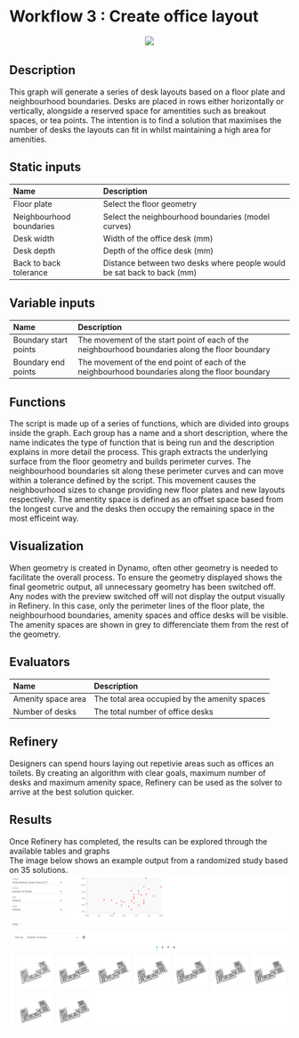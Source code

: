 # Workflow 3 : Create office layout

<p align="center">
  <img src="https://media.giphy.com/media/TKM85J7g6Aewuotwj9/giphy.gif">
</p>

## Description

This graph will generate a series of desk layouts based on a floor plate and neighbourhood boundaries. Desks are placed in rows either horizontally or vertically, alongside a reserved space for amentities such as breakout spaces, or tea points. The intention is to find a solution that maximises the number of desks the layouts can fit in whilst maintaining a high area for amenities. 

## Static inputs

| Name  | Description |
| :--- | :--- |
| Floor plate              | Select the floor geometry  |
| Neighbourhood boundaries | Select the neighbourhood boundaries (model curves) |
| Desk width               | Width of the office desk (mm) |
| Desk depth               | Depth of the office desk (mm) |
| Back to back tolerance   | Distance between two desks where people would be sat back to back (mm) |

## Variable inputs

| Name    | Description |
| :--- | :--- |
| Boundary start points | The movement of the start point of each of the neighbourhood boundaries along the floor boundary |
| Boundary end points   | The movement of the end point of each of the neighbourhood boundaries along the floor boundary |

## Functions

The script is made up of a series of functions, which are divided into groups inside the graph. Each group has a name and a short description, where the name indicates the type of function that is being run and the description explains in more detail the process.
This graph extracts the underlying surface from the floor geometry and builds perimeter curves. The neighbourhood boundaries sit along these perimeter curves and can move within a tolerance defined by the script. This movement causes the neighbourhood sizes to change providing new floor plates and new layouts respectively. The amentity space is defined as an offset space based from the longest curve and the desks then occupy the remaining space in the most efficeint way. 

## Visualization

When geometry is created in Dynamo, often other geometry is needed to facilitate the overall process. To ensure the geometry displayed shows the final geometric output, all unnecessary geometry has been switched off. Any nodes with the preview switched off will not display the output visually in Refinery. In this case, only the perimeter lines of the floor plate, the neighbourhood boundaries, amenity spaces and office desks will be visible. The amenity spaces are shown in grey to differenciate them from the rest of the geometry. 

## Evaluators

| Name   | Description |
| :--- | :--- |
| Amenity space area | The total area occupied by the amenity spaces |
| Number of desks    | The total number of office desks |

## Refinery

Designers can spend hours laying out repetivie areas such as offices an toilets. By creating an algorithm with clear goals, maximum number of desks and maximum amenity space, Refinery can be used as the solver to arrive at the best solution quicker. 

## Results

Once Refinery has completed, the results can be explored through the available tables and graphs
<br>
The image below shows an example output from a randomized study based on 35 solutions.
![Workflow 3](Images/7-03_workflow3_randomisationrun.png)
